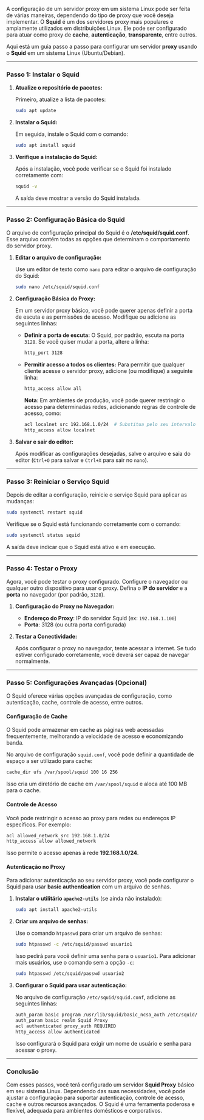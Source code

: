 A configuração de um servidor proxy em um sistema Linux pode ser feita de várias maneiras, dependendo do tipo de proxy que você deseja implementar. O **Squid** é um dos servidores proxy mais populares e amplamente utilizados em distribuições Linux. Ele pode ser configurado para atuar como proxy de **cache**, **autenticação**, **transparente**, entre outros.

Aqui está um guia passo a passo para configurar um servidor **proxy** usando o **Squid** em um sistema Linux (Ubuntu/Debian).

---

### **Passo 1: Instalar o Squid**

1. **Atualize o repositório de pacotes:**

   Primeiro, atualize a lista de pacotes:

   ```bash
   sudo apt update
   ```

2. **Instalar o Squid:**

   Em seguida, instale o Squid com o comando:

   ```bash
   sudo apt install squid
   ```

3. **Verifique a instalação do Squid:**

   Após a instalação, você pode verificar se o Squid foi instalado corretamente com:

   ```bash
   squid -v
   ```

   A saída deve mostrar a versão do Squid instalada.

---

### **Passo 2: Configuração Básica do Squid**

O arquivo de configuração principal do Squid é o **/etc/squid/squid.conf**. Esse arquivo contém todas as opções que determinam o comportamento do servidor proxy.

1. **Editar o arquivo de configuração:**

   Use um editor de texto como `nano` para editar o arquivo de configuração do Squid:

   ```bash
   sudo nano /etc/squid/squid.conf
   ```

2. **Configuração Básica do Proxy:**

   Em um servidor proxy básico, você pode querer apenas definir a porta de escuta e as permissões de acesso. Modifique ou adicione as seguintes linhas:

   - **Definir a porta de escuta:** O Squid, por padrão, escuta na porta `3128`. Se você quiser mudar a porta, altere a linha:

     ```bash
     http_port 3128
     ```

   - **Permitir acesso a todos os clientes:** Para permitir que qualquer cliente acesse o servidor proxy, adicione (ou modifique) a seguinte linha:

     ```bash
     http_access allow all
     ```

     **Nota**: Em ambientes de produção, você pode querer restringir o acesso para determinadas redes, adicionando regras de controle de acesso, como:

     ```bash
     acl localnet src 192.168.1.0/24  # Substitua pelo seu intervalo de IP
     http_access allow localnet
     ```

3. **Salvar e sair do editor:**

   Após modificar as configurações desejadas, salve o arquivo e saia do editor (`Ctrl+O` para salvar e `Ctrl+X` para sair no `nano`).

---

### **Passo 3: Reiniciar o Serviço Squid**

Depois de editar a configuração, reinicie o serviço Squid para aplicar as mudanças:

```bash
sudo systemctl restart squid
```

Verifique se o Squid está funcionando corretamente com o comando:

```bash
sudo systemctl status squid
```

A saída deve indicar que o Squid está ativo e em execução.

---

### **Passo 4: Testar o Proxy**

Agora, você pode testar o proxy configurado. Configure o navegador ou qualquer outro dispositivo para usar o proxy. Defina o **IP do servidor** e a **porta** no navegador (por padrão, `3128`).

1. **Configuração do Proxy no Navegador:**
   - **Endereço do Proxy**: IP do servidor Squid (ex: `192.168.1.100`)
   - **Porta**: 3128 (ou outra porta configurada)

2. **Testar a Conectividade:**

   Após configurar o proxy no navegador, tente acessar a internet. Se tudo estiver configurado corretamente, você deverá ser capaz de navegar normalmente.

---

### **Passo 5: Configurações Avançadas (Opcional)**

O Squid oferece várias opções avançadas de configuração, como autenticação, cache, controle de acesso, entre outros.

#### **Configuração de Cache**

O Squid pode armazenar em cache as páginas web acessadas frequentemente, melhorando a velocidade de acesso e economizando banda.

No arquivo de configuração `squid.conf`, você pode definir a quantidade de espaço a ser utilizado para cache:

```bash
cache_dir ufs /var/spool/squid 100 16 256
```

Isso cria um diretório de cache em `/var/spool/squid` e aloca até 100 MB para o cache.

#### **Controle de Acesso**

Você pode restringir o acesso ao proxy para redes ou endereços IP específicos. Por exemplo:

```bash
acl allowed_network src 192.168.1.0/24
http_access allow allowed_network
```

Isso permite o acesso apenas à rede **192.168.1.0/24**.

#### **Autenticação no Proxy**

Para adicionar autenticação ao seu servidor proxy, você pode configurar o Squid para usar **basic authentication** com um arquivo de senhas.

1. **Instalar o utilitário `apache2-utils`** (se ainda não instalado):

   ```bash
   sudo apt install apache2-utils
   ```

2. **Criar um arquivo de senhas:**

   Use o comando `htpasswd` para criar um arquivo de senhas:

   ```bash
   sudo htpasswd -c /etc/squid/passwd usuario1
   ```

   Isso pedirá para você definir uma senha para o `usuario1`. Para adicionar mais usuários, use o comando sem a opção `-c`:

   ```bash
   sudo htpasswd /etc/squid/passwd usuario2
   ```

3. **Configurar o Squid para usar autenticação:**

   No arquivo de configuração `/etc/squid/squid.conf`, adicione as seguintes linhas:

   ```bash
   auth_param basic program /usr/lib/squid/basic_ncsa_auth /etc/squid/passwd
   auth_param basic realm Squid Proxy
   acl authenticated proxy_auth REQUIRED
   http_access allow authenticated
   ```

   Isso configurará o Squid para exigir um nome de usuário e senha para acessar o proxy.

---

### **Conclusão**

Com esses passos, você terá configurado um servidor **Squid Proxy** básico em seu sistema Linux. Dependendo das suas necessidades, você pode ajustar a configuração para suportar autenticação, controle de acesso, cache e outros recursos avançados. O Squid é uma ferramenta poderosa e flexível, adequada para ambientes domésticos e corporativos.